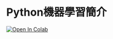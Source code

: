 # Python機器學習簡介

[![Open In Colab](https://colab.research.google.com/assets/colab-badge.svg)](https://colab.research.google.com/github/maloyang/NKUST_20200423/L3)




